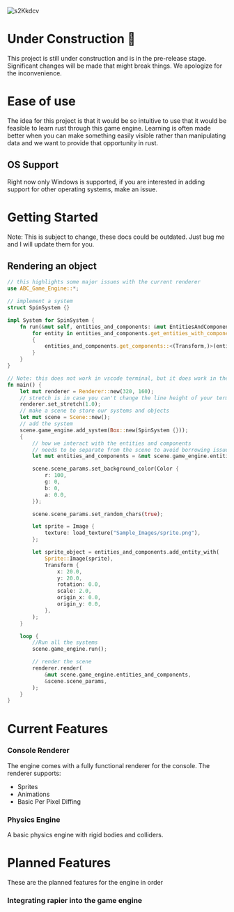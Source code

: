 ![s2Kkdcv](https://github.com/ABC-Engine/ABC-Game-Engine/assets/76850177/9f511895-ed68-498e-bd8b-8741ae10cfa2)

# Under Construction 🚧
This project is still under construction and is in the pre-release stage. Significant changes will be made that might break things. We apologize for the inconvenience.
# Ease of use
The idea for this project is that it would be so intuitive to use that it would be feasible to learn rust through this game engine. Learning is often made better when you can make something easily visible rather than manipulating data and we want to provide that opportunity in rust.
## OS Support
Right now only Windows is supported, if you are interested in adding support for other operating systems, make an issue.
# Getting Started
Note: This is subject to change, these docs could be outdated. Just bug me and I will update them for you.
## Rendering an object
``` rust
// this highlights some major issues with the current renderer
use ABC_Game_Engine::*;

// implement a system
struct SpinSystem {}

impl System for SpinSystem {
    fn run(&mut self, entities_and_components: &mut EntitiesAndComponents) {
        for entity in entities_and_components.get_entities_with_component::<Transform>().cloned().collect::<Vec<Entity>>()
        {
            entities_and_components.get_components::<(Transform,)>(entity).rotation += 1.0
        }
    }
}

// Note: this does not work in vscode terminal, but it does work in the windows terminal
fn main() {
    let mut renderer = Renderer::new(320, 160);
    // stretch is in case you can't change the line height of your terminal
    renderer.set_stretch(1.0);
    // make a scene to store our systems and objects
    let mut scene = Scene::new();
    // add the system
    scene.game_engine.add_system(Box::new(SpinSystem {}));
    {
        // how we interact with the entities and components
        // needs to be separate from the scene to avoid borrowing issues
        let mut entities_and_components = &mut scene.game_engine.entities_and_components;

        scene.scene_params.set_background_color(Color {
            r: 100,
            g: 0,
            b: 0,
            a: 0.0,
        });

        scene.scene_params.set_random_chars(true);

        let sprite = Image {
            texture: load_texture("Sample_Images/sprite.png"),
        };

        let sprite_object = entities_and_components.add_entity_with(
            Sprite::Image(sprite),
            Transform {
                x: 20.0,
                y: 20.0,
                rotation: 0.0,
                scale: 2.0,
                origin_x: 0.0,
                origin_y: 0.0,
            },
        );
    }

    loop {
        //Run all the systems
        scene.game_engine.run();

        // render the scene
        renderer.render(
            &mut scene.game_engine.entities_and_components,
            &scene.scene_params,
        );
    }
}
```

# Current Features
### Console Renderer
The engine comes with a fully functional renderer for the console. The renderer supports:
* Sprites
* Animations
* Basic Per Pixel Diffing
  
### Physics Engine
A basic physics engine with rigid bodies and colliders.

# Planned Features
These are the planned features for the engine in order
### Integrating rapier into the game engine

